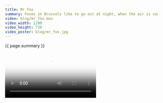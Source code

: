 ```yaml
---
title: Mr Fox
summary: Foxes in Brussels like to go out at night, when the air is cool and the sidewalks quiet.
video: blog/mr_fox.mov
video_width: 1280
video_height: 720
video_poster: blog/mr_fox.jpg
---
```


{{ page.summary }}

<video controls preload="metadata" width="{{ page.video_width }}" height="{{ page.video_height }}" poster="{% asset_path '{{ page.video_poster }}' %}" src="{% asset_path '{{ page.video }}' %}"></video>
